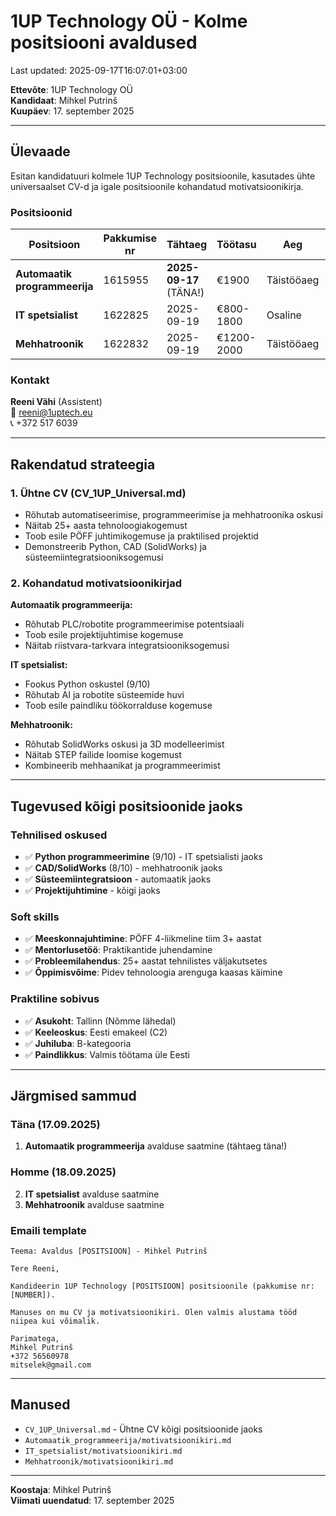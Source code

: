# 1UP Technology OÜ - Kolme positsiooni avaldused

Last updated: 2025-09-17T16:07:01+03:00

**Ettevõte**: 1UP Technology OÜ  
**Kandidaat**: Mihkel Putrinš  
**Kuupäev**: 17. september 2025

---

## Ülevaade

Esitan kandidatuuri kolmele 1UP Technology positsioonile, kasutades ühte universaalset CV-d ja igale positsioonile kohandatud motivatsioonikirja.

### Positsioonid

| Positsioon | Pakkumise nr | Tähtaeg | Töötasu | Aeg | Asukoht |
|------------|--------------|---------|---------|-----|---------|
| **Automaatik programmeerija** | 1615955 | **2025-09-17** (TÄNA!) | €1900 | Täistööaeg | Üle Eesti |
| **IT spetsialist** | 1622825 | 2025-09-19 | €800-1800 | Osaline | Tallinn + kaugtöö |
| **Mehhatroonik** | 1622832 | 2025-09-19 | €1200-2000 | Täistööaeg | Tallinn + kaugtöö |

### Kontakt

**Reeni Vähi** (Assistent)  
📧 reeni@1uptech.eu  
📞 +372 517 6039

---

## Rakendatud strateegia

### 1. Ühtne CV (CV_1UP_Universal.md)
- Rõhutab automatiseerimise, programmeerimise ja mehhatroonika oskusi
- Näitab 25+ aasta tehnoloogiakogemust
- Toob esile PÖFF juhtimikogemuse ja praktilised projektid
- Demonstreerib Python, CAD (SolidWorks) ja süsteemiintegratsiooniksogemusi

### 2. Kohandatud motivatsioonikirjad

**Automaatik programmeerija:**
- Rõhutab PLC/robotite programmeerimise potentsiaali
- Toob esile projektijuhtimise kogemuse
- Näitab riistvara-tarkvara integratsiooniksogemusi

**IT spetsialist:**
- Fookus Python oskustel (9/10)
- Rõhutab AI ja robotite süsteemide huvi
- Toob esile paindliku töökorralduse kogemuse

**Mehhatroonik:**
- Rõhutab SolidWorks oskusi ja 3D modelleerimist
- Näitab STEP failide loomise kogemust
- Kombineerib mehhaanikat ja programmeerimist

---

## Tugevused kõigi positsioonide jaoks

### Tehnilised oskused
- ✅ **Python programmeerimine** (9/10) - IT spetsialisti jaoks
- ✅ **CAD/SolidWorks** (8/10) - mehhatroonik jaoks  
- ✅ **Süsteemiintegratsioon** - automaatik jaoks
- ✅ **Projektijuhtimine** - kõigi jaoks

### Soft skills
- ✅ **Meeskonnajuhtimine**: PÖFF 4-liikmeline tiim 3+ aastat
- ✅ **Mentorlusetöö**: Praktikantide juhendamine
- ✅ **Probleemilahendus**: 25+ aastat tehnilistes väljakutsetes
- ✅ **Õppimisvõime**: Pidev tehnoloogia arenguga kaasas käimine

### Praktiline sobivus
- ✅ **Asukoht**: Tallinn (Nõmme lähedal)
- ✅ **Keeleoskus**: Eesti emakeel (C2)
- ✅ **Juhiluba**: B-kategooria
- ✅ **Paindlikkus**: Valmis töötama üle Eesti

---

## Järgmised sammud

### Täna (17.09.2025)
1. **Automaatik programmeerija** avalduse saatmine (tähtaeg täna!)

### Homme (18.09.2025) 
2. **IT spetsialist** avalduse saatmine
3. **Mehhatroonik** avalduse saatmine

### Emaili template
```
Teema: Avaldus [POSITSIOON] - Mihkel Putrinš

Tere Reeni,

Kandideerin 1UP Technology [POSITSIOON] positsioonile (pakkumise nr: [NUMBER]).

Manuses on mu CV ja motivatsioonikiri. Olen valmis alustama tööd niipea kui võimalik.

Parimatega,
Mihkel Putrinš
+372 56560978
mitselek@gmail.com
```

---

## Manused

- `CV_1UP_Universal.md` - Ühtne CV kõigi positsioonide jaoks
- `Automaatik_programmeerija/motivatsioonikiri.md`
- `IT_spetsialist/motivatsioonikiri.md` 
- `Mehhatroonik/motivatsioonikiri.md`

---

**Koostaja**: Mihkel Putrinš  
**Viimati uuendatud**: 17. september 2025
